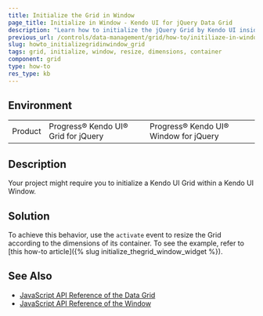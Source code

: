 ```yaml
---
title: Initialize the Grid in Window
page_title: Initialize in Window - Kendo UI for jQuery Data Grid
description: "Learn how to initialize the jQuery Grid by Kendo UI inside a Window widget by resizing it according to the dimensions of its container."
previous_url: /controls/data-management/grid/how-to/initiliaze-in-window, /controls/data-management/grid/how-to/hidden/initiliaze-in-window
slug: howto_initializegridinwindow_grid
tags: grid, initialize, window, resize, dimensions, container
component: grid
type: how-to
res_type: kb
---
```


## Environment

<table>
 <tr>
  <td>Product</td>
  <td>Progress® Kendo UI® Grid for jQuery</td>
  <td>Progress® Kendo UI® Window for jQuery</td>
 </tr>
</table>

## Description

Your project might require you to initialize a Kendo UI Grid within a Kendo UI Window.

## Solution

To achieve this behavior, use the `activate` event to resize the Grid according to the dimensions of its container. To see the example, refer to [this how-to article]({% slug initialize_thegrid_window_widget %}).

## See Also

* [JavaScript API Reference of the Data Grid](/api/javascript/ui/grid)
* [JavaScript API Reference of the Window](/api/javascript/ui/window)
